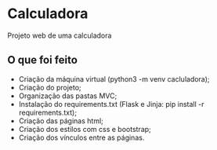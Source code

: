 # Calculadora
Projeto web de uma calculadora

## O que foi feito
- Criação da máquina virtual (python3 -m venv cacluladora);
- Criação do projeto;
- Organização das pastas MVC;
- Instalação do requirements.txt (Flask e Jinja: pip install -r requirements.txt);
- Criação das páginas html;
- Criação dos estilos com css e bootstrap;
- Criação dos vínculos entre as páginas.
